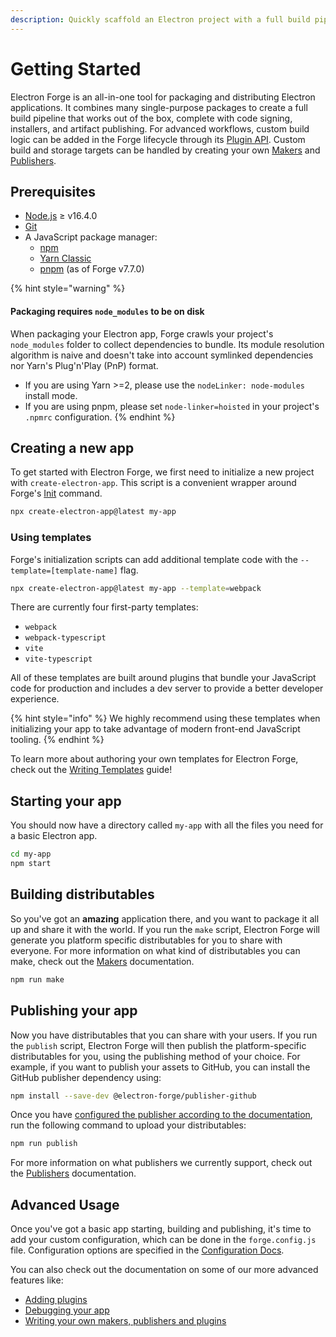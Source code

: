 ```yaml
---
description: Quickly scaffold an Electron project with a full build pipeline
---
```


# Getting Started

Electron Forge is an all-in-one tool for packaging and distributing Electron applications. It combines many single-purpose packages to create a full build pipeline that works out of the box, complete with code signing, installers, and artifact publishing. For advanced workflows, custom build logic can be added in the Forge lifecycle through its [Plugin API](config/plugins/). Custom build and storage targets can be handled by creating your own [Makers](config/makers/) and [Publishers](config/publishers/).

## Prerequisites

* [Node.js](https://nodejs.org/) ≥ v16.4.0
* [Git](https://git-scm.com/)
* A JavaScript package manager:
  * [npm](https://www.npmjs.com/)
  * [Yarn Classic](https://classic.yarnpkg.com/)
  * [pnpm](https://pnpm.io/) (as of Forge v7.7.0)

{% hint style="warning" %}

#### **Packaging requires `node_modules` to be on disk**

When packaging your Electron app, Forge crawls your project's `node_modules` folder to collect dependencies to bundle. Its module resolution algorithm is naive and doesn't take into account symlinked dependencies nor Yarn's Plug'n'Play (PnP) format.

* If you are using Yarn >=2, please use the `nodeLinker: node-modules` install mode.
* If you are using pnpm, please set `node-linker=hoisted` in your project's `.npmrc` configuration.
{% endhint %}

## Creating a new app

To get started with Electron Forge, we first need to initialize a new project with `create-electron-app`. This script is a convenient wrapper around Forge's [Init](cli.md#Init) command.

```bash
npx create-electron-app@latest my-app
```

### Using templates

Forge's initialization scripts can add additional template code with the `--template=[template-name]` flag.

```bash
npx create-electron-app@latest my-app --template=webpack
```

There are currently four first-party templates:

* `webpack`
* `webpack-typescript`
* `vite`
* `vite-typescript`

All of these templates are built around plugins that bundle your JavaScript code for production and includes a dev server to provide a better developer experience.

{% hint style="info" %}
We highly recommend using these templates when initializing your app to take advantage of modern front-end JavaScript tooling.
{% endhint %}

To learn more about authoring your own templates for Electron Forge, check out the [Writing Templates](advanced/extending-electron-forge/writing-templates.md) guide!

## Starting your app

You should now have a directory called `my-app` with all the files you need for a basic Electron app.

```bash
cd my-app
npm start
```

## Building distributables

So you've got an **amazing** application there, and you want to package it all up and share it with the world. If you run the `make` script, Electron Forge will generate you platform specific distributables for you to share with everyone. For more information on what kind of distributables you can make, check out the [Makers](config/makers/) documentation.

```bash
npm run make
```

## Publishing your app

Now you have distributables that you can share with your users. If you run the `publish` script, Electron Forge will then publish the platform-specific distributables for you, using the publishing method of your choice. For example, if you want to publish your assets to GitHub, you can install the GitHub publisher dependency using:

```bash
npm install --save-dev @electron-forge/publisher-github
```

Once you have [configured the publisher according to the documentation](config/publishers/github.md), run the following command to upload your distributables:

```bash
npm run publish
```

For more information on what publishers we currently support, check out the [Publishers](config/publishers/) documentation.

## Advanced Usage

Once you've got a basic app starting, building and publishing, it's time to add your custom configuration, which can be done in the `forge.config.js` file. Configuration options are specified in the [Configuration Docs](https://www.electronforge.io/configuration).

You can also check out the documentation on some of our more advanced features like:

* [Adding plugins](config/plugins/)
* [Debugging your app](advanced/debugging.md)
* [Writing your own makers, publishers and plugins](advanced/extending-electron-forge/)
